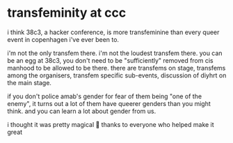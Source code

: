# transfeminity at ccc

i think 38c3, a hacker conference, is more transfeminine than every queer event in copenhagen i've ever been to.

i'm not the only transfem there. i'm not the loudest transfem there. you can be an egg at 38c3, you don't need to be "sufficiently" removed from cis manhood to be allowed to be there. there are transfems on stage, transfems among the organisers, transfem specific sub-events, discussion of diyhrt on the main stage.

if you don't police amab's gender for fear of them being "one of the enemy", it turns out a lot of them have queerer genders than you might think. and you can learn a lot about gender from us.

i thought it was pretty magical 💖 thanks to everyone who helped make it great

